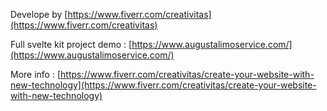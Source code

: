 Develope by
[https://www.fiverr.com/creativitas](https://www.fiverr.com/creativitas)

Full svelte kit project demo : [https://www.augustalimoservice.com/](https://www.augustalimoservice.com/)

More info : [https://www.fiverr.com/creativitas/create-your-website-with-new-technology](https://www.fiverr.com/creativitas/create-your-website-with-new-technology)


